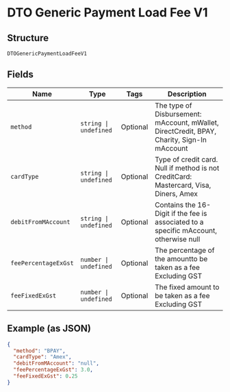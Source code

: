 
# DTO Generic Payment Load Fee V1

## Structure

`DTOGenericPaymentLoadFeeV1`

## Fields

| Name | Type | Tags | Description |
|  --- | --- | --- | --- |
| `method` | `string \| undefined` | Optional | The type of Disbursement: mAccount, mWallet, DirectCredit, BPAY, Charity, Sign-In mAccount |
| `cardType` | `string \| undefined` | Optional | Type of credit card. Null if method is not CreditCard: Mastercard, Visa, Diners, Amex |
| `debitFromMAccount` | `string \| undefined` | Optional | Contains the 16-Digit if the fee is associated to a specific mAccount, otherwise null |
| `feePercentageExGst` | `number \| undefined` | Optional | The percentage of the amountto be taken as a fee Excluding GST |
| `feeFixedExGst` | `number \| undefined` | Optional | The fixed amount to be taken as a fee Excluding GST |

## Example (as JSON)

```json
{
  "method": "BPAY",
  "cardType": "Amex",
  "debitFromMAccount": "null",
  "feePercentageExGst": 3.0,
  "feeFixedExGst": 0.25
}
```

